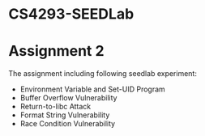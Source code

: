 # CS4293-SEEDLab 
# Assignment 2

The assignment including following seedlab experiment:

* Environment Variable and Set-UID Program
* Buffer Overflow Vulnerability
* Return-to-libc Attack
* Format String Vulnerability
* Race Condition Vulnerability
